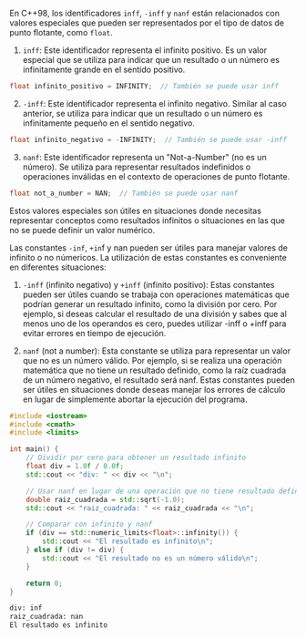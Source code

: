En C++98, los identificadores `inff`, `-inff` y `nanf` están relacionados con valores especiales que pueden ser representados por el tipo de datos de punto flotante, como `float`.

1. `inff`: Este identificador representa el infinito positivo. Es un valor especial que se utiliza para indicar que un resultado o un número es infinitamente grande en el sentido positivo.

```cpp
float infinito_positivo = INFINITY;  // También se puede usar inff
```

2. `-inff`: Este identificador representa el infinito negativo. Similar al caso anterior, se utiliza para indicar que un resultado o un número es infinitamente pequeño en el sentido negativo.

```cpp
float infinito_negativo = -INFINITY;  // También se puede usar -inff
```

3. `nanf`: Este identificador representa un "Not-a-Number" (no es un número). Se utiliza para representar resultados indefinidos o operaciones inválidas en el contexto de operaciones de punto flotante.

```cpp
float not_a_number = NAN;  // También se puede usar nanf
```

Estos valores especiales son útiles en situaciones donde necesitas representar conceptos como resultados infinitos o situaciones en las que no se puede definir un valor numérico.


Las constantes `-inf`, `+in`f y nan pueden ser útiles para manejar valores de infinito o no númericos. La utilización de estas constantes es conveniente en diferentes situaciones:

1. `-inff` (infinito negativo) y `+inff` (infinito positivo): Estas constantes pueden ser útiles cuando se trabaja con operaciones matemáticas que podrían generar un resultado infinito, como la división por cero. Por ejemplo, si deseas calcular el resultado de una división y sabes que al menos uno de los operandos es cero, puedes utilizar -inff o +inff para evitar errores en tiempo de ejecución.

2. `nanf` (not a number): Esta constante se utiliza para representar un valor que no es un número válido. Por ejemplo, si se realiza una operación matemática que no tiene un resultado definido, como la raíz cuadrada de un número negativo, el resultado será nanf. Estas constantes pueden ser útiles en situaciones donde deseas manejar los errores de cálculo en lugar de simplemente abortar la ejecución del programa.


```cpp
#include <iostream>
#include <cmath>
#include <limits>

int main() {
    // Dividir por cero para obtener un resultado infinito
    float div = 1.0f / 0.0f;
    std::cout << "div: " << div << "\n";

    // Usar nanf en lugar de una operación que no tiene resultado definido
    double raiz_cuadrada = std::sqrt(-1.0);
    std::cout << "raiz_cuadrada: " << raiz_cuadrada << "\n";

    // Comparar con infinito y nanf
    if (div == std::numeric_limits<float>::infinity()) {
        std::cout << "El resultado es infinito\n";
    } else if (div != div) {
        std::cout << "El resultado no es un número válido\n";
    }

    return 0;
}
```

<Badge type="info" text="output" />

```bash
div: inf
raiz_cuadrada: nan
El resultado es infinito
```